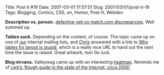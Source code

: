 Title: Post It #19
Date: 2007-03-01 17:57:51
Slug: 2007/03/01/post-it-19
Tags: Blogging, Comics, CSS, en, Humor, Post-It, Webdev


**Description vs. person.** [defective yeti on match.com discrepancies][1]. Well summed up.

**Tables suck.** Depending on the context, of course. The topic came up on one of [our][2] internal mailing lists, and [Chris][3] answered with a link to [Why tables for layout is stupid][4], which is a really nice URL to hand out the next time the issue is raised. Great artwork, too! Go luck.

**Blog nirvana.** Valleywag came up with an interesting [heatmap][5]. Reminds me of [Lem’s ‘Rough guide to the state of the Internet, circa 2006’][6].

   [1]: http://www.defectiveyeti.com/archives/001870.html
   [2]: http://yahoo.com/
   [3]: http://icant.co.uk/
   [4]: http://www.hotdesign.com/seybold/
   [5]: http://valleywag.com/tech/bloggers/how-the-internets-top-bloggers-achieved-blog-nirvana-238879.php
   [6]: http://www.frozenreality.co.uk/comic/bunny/index.php?id=487
